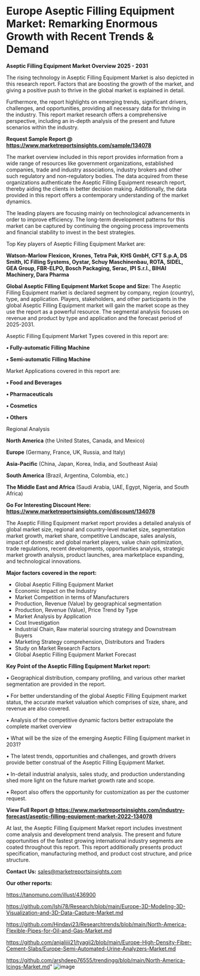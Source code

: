 # Europe Aseptic Filling Equipment Market: Remarking Enormous Growth with Recent Trends & Demand

<Strong> Aseptic Filling Equipment Market Overview 2025 - 2031</strong>

The rising technology in Aseptic Filling Equipment Market is also depicted in this research report. Factors that are boosting the growth of the market, and giving a positive push to thrive in the global market is explained in detail.

Furthermore, the report highlights on emerging trends, significant drivers, challenges, and opportunities, providing all necessary data for thriving in the industry. This report market research offers a comprehensive perspective, including an in-depth analysis of the present and future scenarios within the industry.

<strong>Request Sample Report @ <a href=https://www.marketreportsinsights.com/sample/134078>https://www.marketreportsinsights.com/sample/134078</a></strong>

The market overview included in this report provides information from a wide range of resources like government organizations, established companies, trade and industry associations, industry brokers and other such regulatory and non-regulatory bodies. The data acquired from these organizations authenticate the Aseptic Filling Equipment research report, thereby aiding the clients in better decision making. Additionally, the data provided in this report offers a contemporary understanding of the market dynamics.

The leading players are focusing mainly on technological advancements in order to improve efficiency. The long-term development patterns for this market can be captured by continuing the ongoing process improvements and financial stability to invest in the best strategies.

Top Key players of Aseptic Filling Equipment Market are:

<strong>Watson-Marlow Flexicon, Krones, Tetra Pak, KHS GmbH, CFT S.p.A, DS Smith, IC Filling Systems, Oystar, Schuy Maschinenbau, ROTA, SIDEL, GEA Group, FBR-ELPO, Bosch Packaging, Serac, IPI S.r.l., BIHAI Machinery, Dara Pharma</strong>

<strong><b>Global Aseptic Filling Equipment Market Scope and Size:</b></strong>
The Aseptic Filling Equipment market is declared segment by company, region (country), type, and application. Players, stakeholders, and other participants in the global Aseptic Filling Equipment market will gain the market scope as they use the report as a powerful resource. The segmental analysis focuses on revenue and product by type and application and the forecast period of 2025-2031.

Aseptic Filling Equipment Market Types covered in this report are:

<strong>• Fully-automatic Filling Machine

• Semi-automatic Filling Machine</strong>

Market Applications covered in this report are:

<strong>• Food and Beverages

• Pharmaceuticals

• Cosmetics

• Others</strong> 

Regional Analysis

<strong>North America</strong> (the United States, Canada, and Mexico)

<strong>Europe</strong> (Germany, France, UK, Russia, and Italy)

<strong>Asia-Pacific</strong> (China, Japan, Korea, India, and Southeast Asia)

<strong>South America</strong> (Brazil, Argentina, Colombia, etc.)

<strong>The Middle East and Africa</strong> (Saudi Arabia, UAE, Egypt, Nigeria, and South Africa)

<strong>Go For Interesting Discount Here: <a href=https://www.marketreportsinsights.com/discount/134078>https://www.marketreportsinsights.com/discount/134078</a></strong>

The Aseptic Filling Equipment market report provides a detailed analysis of global market size, regional and country-level market size, segmentation market growth, market share, competitive Landscape, sales analysis, impact of domestic and global market players, value chain optimization, trade regulations, recent developments, opportunities analysis, strategic market growth analysis, product launches, area marketplace expanding, and technological innovations.

<strong><b>Major factors covered in the report:</b></strong>
<ul>
  <li>Global Aseptic Filling Equipment Market </li>
  <li>Economic Impact on the Industry</li>
  <li>Market Competition in terms of Manufacturers</li>
  <li>Production, Revenue (Value) by geographical segmentation</li>
  <li>Production, Revenue (Value), Price Trend by Type</li>
  <li>Market Analysis by Application</li>
  <li>Cost Investigation</li>
  <li>Industrial Chain, Raw material sourcing strategy and Downstream Buyers</li>
  <li>Marketing Strategy comprehension, Distributors and Traders</li>
  <li>Study on Market Research Factors</li>
  <li>Global Aseptic Filling Equipment Market Forecast</li>
</ul>

<strong><b>Key Point of the Aseptic Filling Equipment Market report:</b></strong>

• Geographical distribution, company profiling, and various other market segmentation are provided in the report.

• For better understanding of the global Aseptic Filling Equipment market status, the accurate market valuation which comprises of size, share, and revenue are also covered.

• Analysis of the competitive dynamic factors better extrapolate the complete market overview

• What will be the size of the emerging Aseptic Filling Equipment market in 2031?

• The latest trends, opportunities and challenges, and growth drivers provide better construal of the Aseptic Filling Equipment Market.

• In-detail industrial analysis, sales study, and production understanding shed more light on the future market growth rate and scope.

• Report also offers the opportunity for customization as per the customer request.

<strong><b>View Full Report @ <a href=https://www.marketreportsinsights.com/industry-forecast/aseptic-filling-equipment-market-2022-134078>https://www.marketreportsinsights.com/industry-forecast/aseptic-filling-equipment-market-2022-134078</a></b></strong>


At last, the Aseptic Filling Equipment Market report includes investment come analysis and development trend analysis. The present and future opportunities of the fastest growing international industry segments are coated throughout this report. This report additionally presents product specification, manufacturing method, and product cost structure, and price structure.

<strong>Contact Us:</strong>
sales@marketreportsinsights.com

<strong>Our other reports:</strong>

<a href=https://tanomuno.com/illust/436900>https://tanomuno.com/illust/436900</a>

<a href=https://github.com/Ishi78/Research/blob/main/Europe-3D-Modeling-3D-Visualization-and-3D-Data-Capture-Market.md>https://github.com/Ishi78/Research/blob/main/Europe-3D-Modeling-3D-Visualization-and-3D-Data-Capture-Market.md</a>

<a href=https://github.com/Hindavi23/Researchtrends/blob/main/North-America-Flexible-Pipes-for-Oil-and-Gas-Market.md>https://github.com/Hindavi23/Researchtrends/blob/main/North-America-Flexible-Pipes-for-Oil-and-Gas-Market.md</a>

<a href=https://github.com/anjaliiii21/tyagii2/blob/main/Europe-High-Density-Fiber-Cement-Slabs/Europe-Semi-Automated-Urine-Analyzers-Market.md>https://github.com/anjaliiii21/tyagii2/blob/main/Europe-High-Density-Fiber-Cement-Slabs/Europe-Semi-Automated-Urine-Analyzers-Market.md</a>

<a href=https://github.com/arshdeep76555/trendingg/blob/main/North-America-Icings-Market.md>https://github.com/arshdeep76555/trendingg/blob/main/North-America-Icings-Market.md</a>"
![image](https://github.com/user-attachments/assets/37028799-4ef5-4ad5-8960-adc4f5e28503)
